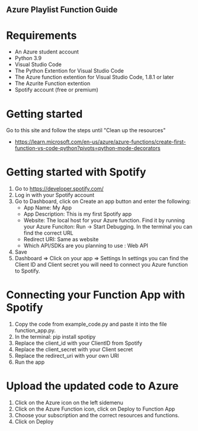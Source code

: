 ## Azure Playlist Function Guide

# Requirements 
- An Azure student account 
- Python 3.9
- Visual Studio Code
- The Python Extention for Visual Studio Code
- The Azure function extention for Visual Studio Code, 1.8.1 or later
- The Azurite Function extention
- Spotify account (free or premium)


# Getting started
Go to this site and follow the steps until "Clean up the resources"
- https://learn.microsoft.com/en-us/azure/azure-functions/create-first-function-vs-code-python?pivots=python-mode-decorators


# Getting started with Spotify
1. Go to https://developer.spotify.com/
2. Log in with your Spotify account
3. Go to Dashboard, click on Create an app button and enter the following:
    - App Name: My App
    - App Description: This is my first Spotify app
    - Website: The local host for your Azure function. Find it by running your Azure Funciton: Run -> Start Debugging. In the terminal you can find the correct URL
    - Redirect URI: Same as website
    - Which API/SDKs are you planning to use : Web API
4. Save
5. Dashboard => Click on your app =>  Settings 
In settings you can find the Client ID and Client secret you will need to connect you Azure function to Spotify. 


# Connecting your Function App with Spotify
1. Copy the code from example_code.py and paste it into the file function_app.py. 
2. In the terminal: pip install spotipy
3. Replace the client_id with your ClientID from Spotify
4. Replace the client_secret with your Client secret
5. Replace the redirect_uri with your own URI
6. Run the app


# Upload the updated code to Azure
1. Click on the Azure icon on the left sidemenu
2. Click on the Azure Function icon, click on Deploy to Function App
3. Choose your subscription and the correct resources and functions.  
4. Click on Deploy

